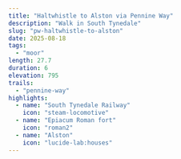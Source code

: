 ```yaml
---
title: "Haltwhistle to Alston via Pennine Way"
description: "Walk in South Tynedale"
slug: "pw-haltwhistle-to-alston"
date: 2025-08-18
tags:
  - "moor"
length: 27.7
duration: 6
elevation: 795
trails:
  - "pennine-way"
highlights:
  - name: "South Tynedale Railway"
    icon: "steam-locomotive"
  - name: "Epiacum Roman fort"
    icon: "roman2"
  - name: "Alston"
    icon: "lucide-lab:houses"
---
```

